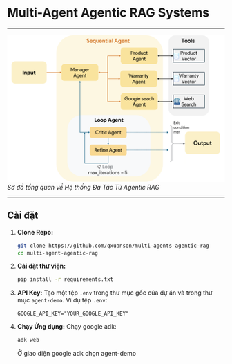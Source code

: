 # Multi-Agent Agentic RAG Systems

---

![An Overview of Multi-Agent Agentic RAG Systems](System.png)
_Sơ đồ tổng quan về Hệ thống Đa Tác Tử Agentic RAG_

---

## Cài đặt

1.  **Clone Repo:**
    ```bash
    git clone https://github.com/qxuanson/multi-agents-agentic-rag
    cd multi-agent-agentic-rag
    ```

2.  **Cài đặt thư viện:**
    ```bash
    pip install -r requirements.txt
    ```

3.  **API Key:**
    Tạo một tệp `.env` trong thư mục gốc của dự án và trong thư mục `agent-demo`.
    Ví dụ tệp `.env`:
    ```env
    GOOGLE_API_KEY="YOUR_GOOGLE_API_KEY"
    ```

4.  **Chạy Ứng dụng:**
    Chạy google adk:
    ```bash
    adk web
    ```
    Ở giao diện google adk chọn agent-demo
